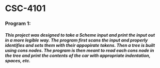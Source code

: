 # CSC-4101

### Program 1:
##### This project was designed to take a Scheme input and print the input out in a more legible way. The program first scans the input and properly identifies and sets them with their appopirate tokens. Then a tree is built using cons nodes. The program is then meant to read each cons node in the tree and print the contents of the car with appropriate indentation, spaces, etc.  
